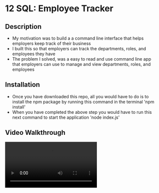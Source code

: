 # 12 SQL: Employee Tracker

## Description 

- My motivation was to build a a command line interface that helps employers keep track of their business
- I built this so that employers can track the departments, roles, and employees they have
- The problem I solved, was a easy to read and use command line app that employers can use to manage and view departments, roles, and employees 

## Installation 

- Once you have downloaded this repo, all you would have to do is to install the npm package by running this command in the terminal 'npm install'
- When you have completed the above step you would have to run this next command to start the application 'node index.js'

## Video Walkthrough

![video](file:///Users/joshuabryant/Downloads/Untitled_%20Mar%2027,%202024%209_45%20AM.webm)
